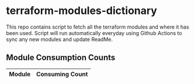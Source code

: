 # terraform-modules-dictionary
This repo contains script to fetch all the terraform modules and where it has been used.  Script will run automatically everyday using Github Actions to sync any new modules and update ReadMe.













































## Module Consumption Counts

| Module | Consuming Count |
| --- | --- |
